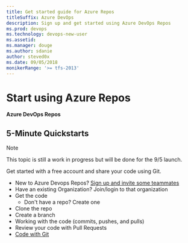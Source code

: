 ```yaml
---
title: Get started guide for Azure Repos 
titleSuffix: Azure DevOps 
description: Sign up and get started using Azure DevOps Repos 
ms.prod: devops
ms.technology: devops-new-user
ms.assetid:  
ms.manager: douge
ms.author: sdanie
author: steved0x
ms.date: 09/05/2018
monikerRange: '>= tfs-2013'
---
```


# Start using Azure Repos 

**Azure DevOps Repos**

## 5-Minute Quickstarts

>[!NOTE]
>This topic is still a work in progress but will be done for the 9/5 launch.

Get started with a free account and share your code using Git.

- New to Azure Devops Repos? [Sign up and invite some teammates](sign-up-invite-teammates.md)  
- Have an existing Organization? Join/login to that organization
- Get the code
    - Don't have a repo? Create one
- Clone the repo
- Create a branch
- Working with the code (commits, pushes, and pulls)
- Review your code with Pull Requests
- [Code with Git](code-with-git.md)
 
